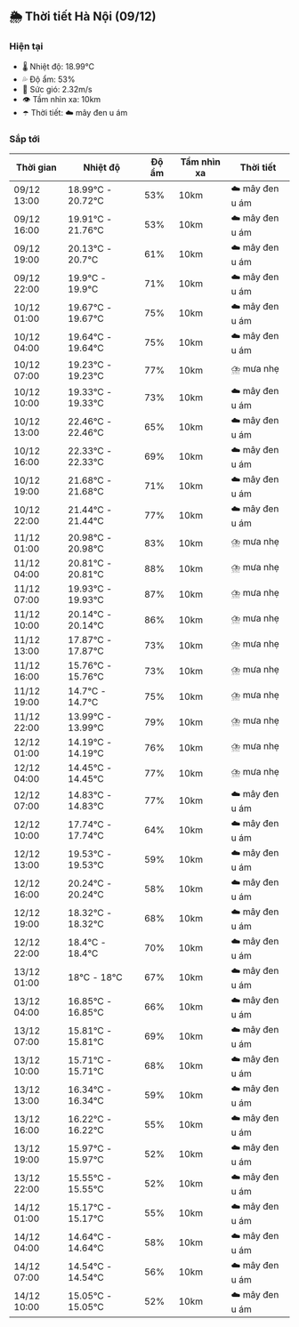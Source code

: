 ## 🌦️ Thời tiết Hà Nội (09/12)

### Hiện tại

- 🌡️ Nhiệt độ: 18.99℃
- 💦 Độ ẩm: 53%
- 💨 Sức gió: 2.32m/s
- 👁️ Tầm nhìn xa: 10km
- ☂️ Thời tiết: ☁️ mây đen u ám

### Sắp tới

| Thời gian | Nhiệt độ | Độ ẩm | Tầm nhìn xa | Thời tiết |
| --- | --- | --- | --- | --- |
| 09/12 13:00 | 18.99℃ - 20.72℃ | 53% | 10km | ☁️ mây đen u ám |
| 09/12 16:00 | 19.91℃ - 21.76℃ | 53% | 10km | ☁️ mây đen u ám |
| 09/12 19:00 | 20.13℃ - 20.7℃ | 61% | 10km | ☁️ mây đen u ám |
| 09/12 22:00 | 19.9℃ - 19.9℃ | 71% | 10km | ☁️ mây đen u ám |
| 10/12 01:00 | 19.67℃ - 19.67℃ | 75% | 10km | ☁️ mây đen u ám |
| 10/12 04:00 | 19.64℃ - 19.64℃ | 75% | 10km | ☁️ mây đen u ám |
| 10/12 07:00 | 19.23℃ - 19.23℃ | 77% | 10km | ⛈️ mưa nhẹ |
| 10/12 10:00 | 19.33℃ - 19.33℃ | 73% | 10km | ☁️ mây đen u ám |
| 10/12 13:00 | 22.46℃ - 22.46℃ | 65% | 10km | ☁️ mây đen u ám |
| 10/12 16:00 | 22.33℃ - 22.33℃ | 69% | 10km | ☁️ mây đen u ám |
| 10/12 19:00 | 21.68℃ - 21.68℃ | 71% | 10km | ☁️ mây đen u ám |
| 10/12 22:00 | 21.44℃ - 21.44℃ | 77% | 10km | ☁️ mây đen u ám |
| 11/12 01:00 | 20.98℃ - 20.98℃ | 83% | 10km | ⛈️ mưa nhẹ |
| 11/12 04:00 | 20.81℃ - 20.81℃ | 88% | 10km | ⛈️ mưa nhẹ |
| 11/12 07:00 | 19.93℃ - 19.93℃ | 87% | 10km | ⛈️ mưa nhẹ |
| 11/12 10:00 | 20.14℃ - 20.14℃ | 86% | 10km | ⛈️ mưa nhẹ |
| 11/12 13:00 | 17.87℃ - 17.87℃ | 73% | 10km | ⛈️ mưa nhẹ |
| 11/12 16:00 | 15.76℃ - 15.76℃ | 73% | 10km | ⛈️ mưa nhẹ |
| 11/12 19:00 | 14.7℃ - 14.7℃ | 75% | 10km | ⛈️ mưa nhẹ |
| 11/12 22:00 | 13.99℃ - 13.99℃ | 79% | 10km | ⛈️ mưa nhẹ |
| 12/12 01:00 | 14.19℃ - 14.19℃ | 76% | 10km | ⛈️ mưa nhẹ |
| 12/12 04:00 | 14.45℃ - 14.45℃ | 77% | 10km | ⛈️ mưa nhẹ |
| 12/12 07:00 | 14.83℃ - 14.83℃ | 77% | 10km | ☁️ mây đen u ám |
| 12/12 10:00 | 17.74℃ - 17.74℃ | 64% | 10km | ☁️ mây đen u ám |
| 12/12 13:00 | 19.53℃ - 19.53℃ | 59% | 10km | ☁️ mây đen u ám |
| 12/12 16:00 | 20.24℃ - 20.24℃ | 58% | 10km | ☁️ mây đen u ám |
| 12/12 19:00 | 18.32℃ - 18.32℃ | 68% | 10km | ☁️ mây đen u ám |
| 12/12 22:00 | 18.4℃ - 18.4℃ | 70% | 10km | ☁️ mây đen u ám |
| 13/12 01:00 | 18℃ - 18℃ | 67% | 10km | ☁️ mây đen u ám |
| 13/12 04:00 | 16.85℃ - 16.85℃ | 66% | 10km | ☁️ mây đen u ám |
| 13/12 07:00 | 15.81℃ - 15.81℃ | 69% | 10km | ☁️ mây đen u ám |
| 13/12 10:00 | 15.71℃ - 15.71℃ | 68% | 10km | ☁️ mây đen u ám |
| 13/12 13:00 | 16.34℃ - 16.34℃ | 59% | 10km | ☁️ mây đen u ám |
| 13/12 16:00 | 16.22℃ - 16.22℃ | 55% | 10km | ☁️ mây đen u ám |
| 13/12 19:00 | 15.97℃ - 15.97℃ | 52% | 10km | ☁️ mây đen u ám |
| 13/12 22:00 | 15.55℃ - 15.55℃ | 52% | 10km | ☁️ mây đen u ám |
| 14/12 01:00 | 15.17℃ - 15.17℃ | 55% | 10km | ☁️ mây đen u ám |
| 14/12 04:00 | 14.64℃ - 14.64℃ | 58% | 10km | ☁️ mây đen u ám |
| 14/12 07:00 | 14.54℃ - 14.54℃ | 56% | 10km | ☁️ mây đen u ám |
| 14/12 10:00 | 15.05℃ - 15.05℃ | 52% | 10km | ☁️ mây đen u ám |
